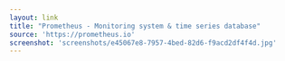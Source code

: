 ```yaml
---
layout: link
title: "Prometheus - Monitoring system & time series database"
source: 'https://prometheus.io'
screenshot: 'screenshots/e45067e8-7957-4bed-82d6-f9acd2df4f4d.jpg'
---
```


